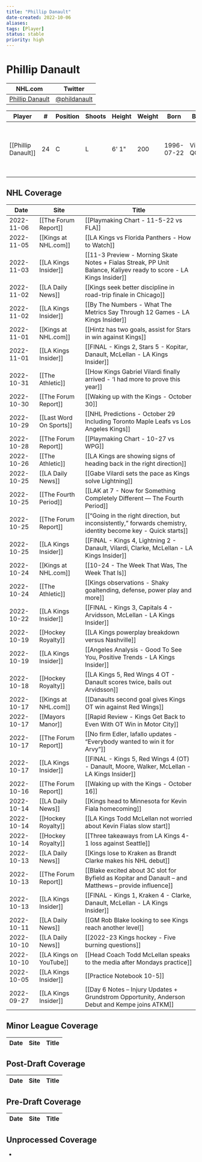 ```yaml
---
title: "Phillip Danault"
date-created: 2022-10-06
aliases: 
tags: [Player]
status: stable
priority: high
---
```


# Phillip Danault

NHL.com | Twitter
-|-
[Phillip Danault](https://www.nhl.com/player/phillip-danault-8476479) | [@phildanault](https://twitter.com/phildanault)

Player | \# | Position | Shoots | Height | Weight | Born | Birthplace | Draft 
---|---|---|---|---|---|---|---|---
[[Phillip Danault]] | 24 | C | L | 6' 1" | 200 | 1996-07-22 | Victoriaville, QC, CAN | 2011 CHI, 1st rd, 26th pk (26th overall)



## NHL  Coverage
| Date       | Site                    | Title                                                                                                              |
| ---------- | ----------------------- | ------------------------------------------------------------------------------------------------------------------ |
| 2022-11-06 | [[The Forum Report]]    | [[Playmaking Chart - 11-5-22 vs FLA]]                                                                              |
| 2022-11-05 | [[Kings at NHL.com]]    | [[LA Kings vs Florida Panthers - How to Watch]]                                                                    |
| 2022-11-03 | [[LA Kings Insider]]    | [[11-3 Preview - Morning Skate Notes + Fialas Streak, PP Unit Balance, Kaliyev ready to score - LA Kings Insider]] |
| 2022-11-02 | [[LA Daily News]]       | [[Kings seek better discipline in road-trip finale in Chicago]]                                                    |
| 2022-11-02 | [[LA Kings Insider]]    | [[By The Numbers - What The Metrics Say Through 12 Games - LA Kings Insider]]                                      |
| 2022-11-01 | [[Kings at NHL.com]]    | [[Hintz has two goals, assist for Stars in win against Kings]]                                                     |
| 2022-11-01 | [[LA Kings Insider]]    | [[FINAL - Kings 2, Stars 5 - Kopitar, Danault, McLellan - LA Kings Insider]]                                       |
| 2022-10-31 | [[The Athletic]]        | [[How Kings Gabriel Vilardi finally arrived - ‘I had more to prove this year]]                                     |
| 2022-10-30 | [[The Forum Report]]    | [[Waking up with the Kings - October 30]]                                                                          |
| 2022-10-29 | [[Last Word On Sports]] | [[NHL Predictions - October 29 Including Toronto Maple Leafs vs Los Angeles Kings]]                                |
| 2022-10-28 | [[The Forum Report]]    | [[Playmaking Chart - 10-27 vs WPG]]                                                                                |
| 2022-10-26 | [[The Athletic]]        | [[LA Kings are showing signs of heading back in the right direction]]                                              |
| 2022-10-25 | [[LA Daily News]]       | [[Gabe Vilardi sets the pace as Kings solve Lightning]]                                                            |
| 2022-10-25 | [[The Fourth Period]]   | [[LAK at 7 - Now for Something Completely Different — The Fourth Period]]                                          |
| 2022-10-25 | [[The Forum Report]]    | [[“Going in the right direction, but inconsistently,” forwards chemistry, identity become key - Quick starts]]     |
| 2022-10-25 | [[LA Kings Insider]]    | [[FINAL - Kings 4, Lightning 2 - Danault, Vilardi, Clarke, McLellan - LA Kings Insider]]                           |
| 2022-10-24 | [[Kings at NHL.com]]    | [[10-24 - The Week That Was, The Week That Is]]                                                                    |
| 2022-10-24 | [[The Athletic]]        | [[Kings observations - Shaky goaltending, defense, power play and more]]                                           |
| 2022-10-22 | [[LA Kings Insider]]    | [[FINAL - Kings 3, Capitals 4 - Arvidsson, McLellan - LA Kings Insider]]                                           |
| 2022-10-19 | [[Hockey Royalty]]      | [[LA Kings powerplay breakdown versus Nashville]]                                                                  |
| 2022-10-19 | [[LA Kings Insider]]    | [[Angeles Analysis - Good To See You, Positive Trends - LA Kings Insider]]                                         |
| 2022-10-18 | [[Hockey Royalty]]      | [[LA Kings 5, Red Wings 4 OT - Danault scores twice, bails out Arvidsson]]                                         |
| 2022-10-17 | [[Kings at NHL.com]]    | [[Danaults second goal gives Kings OT win against Red Wings]]                                                      |
| 2022-10-17 | [[Mayors Manor]]        | [[Rapid Review - Kings Get Back to Even With OT Win in Motor City]]                                                |
| 2022-10-17 | [[The Forum Report]]    | [[No firm Edler, Iafallo updates - “Everybody wanted to win it for Arvy”]]                                         |
| 2022-10-17 | [[LA Kings Insider]]    | [[FINAL - Kings 5, Red Wings 4 (OT) - Danault, Moore, Walker, McLellan - LA Kings Insider]]                        |
| 2022-10-16 | [[The Forum Report]]    | [[Waking up with the Kings - October 16]]                                                                          |
| 2022-10-14 | [[LA Daily News]]       | [[Kings head to Minnesota for Kevin Fiala homecoming]]                                                             |
| 2022-10-14 | [[Hockey Royalty]]      | [[LA Kings Todd McLellan not worried about Kevin Fialas slow start]]                                               |
| 2022-10-14 | [[Hockey Royalty]]      | [[Three takeaways from LA Kings 4-1 loss against Seattle]]                                                         |
| 2022-10-13 | [[LA Daily News]]       | [[Kings lose to Kraken as Brandt Clarke makes his NHL debut]]                                                      |
| 2022-10-13 | [[The Forum Report]]    | [[Blake excited about 3C slot for Byfield as Kopitar and Danault – and Matthews – provide influence]]              |
| 2022-10-13 | [[LA Kings Insider]]    | [[FINAL - Kings 1, Kraken 4 - Clarke, Danault, McLellan - LA Kings Insider]]                                       |
| 2022-10-11 | [[LA Daily News]]       | [[GM Rob Blake looking to see Kings reach another level]]                                                          |
| 2022-10-10 | [[LA Daily News]]       | [[2022-23 Kings hockey - Five burning questions]]                                                                  |
| 2022-10-10 | [[LA Kings on YouTube]] | [[Head Coach Todd McLellan speaks to the media after Mondays practice]]                                            |
| 2022-10-05 | [[LA Kings Insider]]    | [[Practice Notebook 10-5]]                                                                                         |
| 2022-09-27 | [[LA Kings Insider]]    | [[Day 6 Notes – Injury Updates + Grundstrom Opportunity, Anderson Debut and Kempe joins ATKM]]        |

	

## Minor League Coverage
Date | Site |  Title
---|---|---



## Post-Draft Coverage
Date | Site |  Title
---|---|---



## Pre-Draft Coverage
Date | Site |  Title
---|---|---


## Unprocessed Coverage
- 
